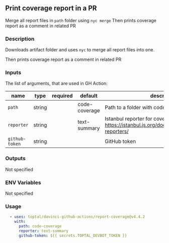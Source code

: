 ## Print coverage report in a PR

Merge all report files in `path` folder using `nyc merge`
Then prints coverage report as a comment in related PR

### Description

Downloads artifact folder and uses `nyc` to merge all report files into one.

Then prints coverage report as a comment in related PR

### Inputs

The list of arguments, that are used in GH Action:

| name           | type   | required | default       | description                                                                                              |
| -------------- | ------ | -------- | ------------- | -------------------------------------------------------------------------------------------------------- |
| `path`         | string |          | code-coverage | Path to a folder with code coverage file(s)                                                              |
| `reporter`     | string |          | text-summary  | Istanbul reporter for coverage output - see https://istanbul.js.org/docs/advanced/alternative-reporters/ |
| `github-token` | string |          |               | GitHub token                                                                                             |

### Outputs

Not specified

### ENV Variables

Not specified

### Usage

```yaml
  - uses: toptal/davinci-github-actions/report-coverage@v4.4.2
    with:
      path: code-coverage
      reporter: text-summary
      github-token: ${{ secrets.TOPTAL_DEVBOT_TOKEN }}
```

